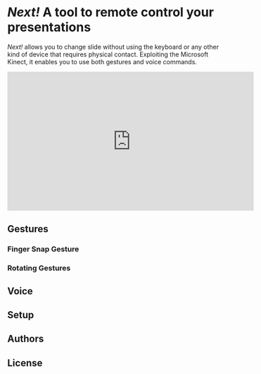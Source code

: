 # *Next!* A tool to remote control your presentations

*Next!* allows you to change slide without using the keyboard or any other kind of device that requires physical contact. Exploiting the Microsoft Kinect, it enables you to use both gestures and voice commands.

<iframe width="560" height="315" src="https://www.youtube.com/embed/LBmIz2zwG4I" frameborder="0" allow="accelerometer; autoplay; encrypted-media; gyroscope; picture-in-picture" allowfullscreen></iframe>

## Gestures
### Finger Snap Gesture
### Rotating Gestures

## Voice

## Setup

## Authors

## License